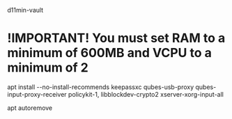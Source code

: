 d11min-vault  

# !IMPORTANT! You must set RAM to a minimum of 600MB and VCPU to a minimum of 2

apt install --no-install-recommends keepassxc qubes-usb-proxy qubes-input-proxy-receiver  policykit-1, libblockdev-crypto2 xserver-xorg-input-all 

apt autoremove
